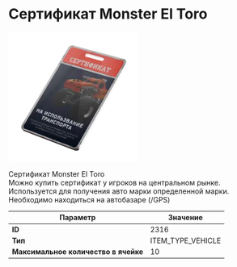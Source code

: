 # Сертификат Monster El Toro

![Item Image](../img/2316.webp?raw=true)

Сертификат Monster El Toro<br>Можно купить сертификат у игроков на центральном рынке.<br>Используется для получения авто марки определенной марки.<br>Необходимо находиться на автобазаре (/GPS)


| Параметр | Значение |
|----------|----------|
| **ID** | 2316 |
| **Тип** | ITEM_TYPE_VEHICLE |
| **Максимальное количество в ячейке** | 10 |

